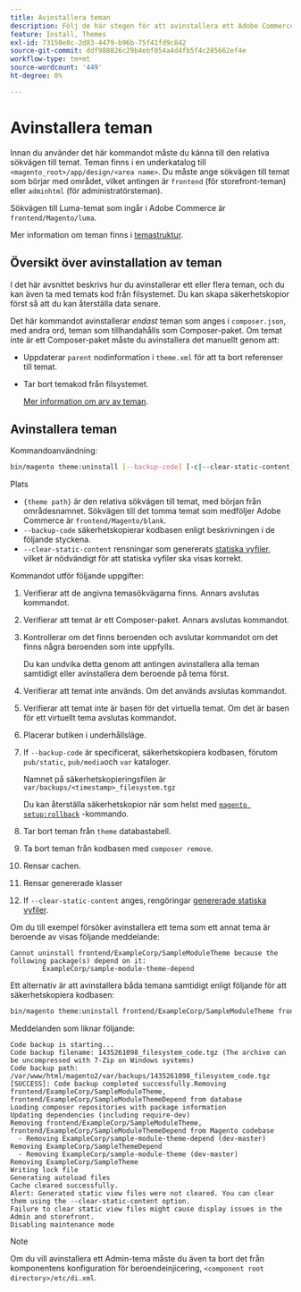 ```yaml
---
title: Avinstallera teman
description: Följ de här stegen för att avinstallera ett Adobe Commerce-tema.
feature: Install, Themes
exl-id: 73150e8c-2d83-4479-b96b-75f41fd9c842
source-git-commit: ddf988826c29b4ebf054a4d4fb5f4c285662ef4e
workflow-type: tm+mt
source-wordcount: '449'
ht-degree: 0%

---
```


# Avinstallera teman

Innan du använder det här kommandot måste du känna till den relativa sökvägen till temat. Teman finns i en underkatalog till `<magento_root>/app/design/<area name>`. Du måste ange sökvägen till temat som börjar med området, vilket antingen är `frontend` (för storefront-teman) eller `adminhtml` (för administratörsteman).

Sökvägen till Luma-temat som ingår i Adobe Commerce är `frontend/Magento/luma`.

Mer information om teman finns i [temastruktur](https://developer.adobe.com/commerce/frontend-core/guide/themes/structure/).

## Översikt över avinstallation av teman

I det här avsnittet beskrivs hur du avinstallerar ett eller flera teman, och du kan även ta med temats kod från filsystemet. Du kan skapa säkerhetskopior först så att du kan återställa data senare.

Det här kommandot avinstallerar *endast* teman som anges i `composer.json`, med andra ord, teman som tillhandahålls som Composer-paket. Om temat inte är ett Composer-paket måste du avinstallera det manuellt genom att:

* Uppdaterar `parent` nodinformation i `theme.xml` för att ta bort referenser till temat.
* Tar bort temakod från filsystemet.

  [Mer information om arv av teman](https://developer.adobe.com/commerce/frontend-core/guide/themes/inheritance/).

## Avinstallera teman

Kommandoanvändning:

```bash
bin/magento theme:uninstall [--backup-code] [-c|--clear-static-content] {theme path} ... {theme path}
```

Plats

* `{theme path}` är den relativa sökvägen till temat, med början från områdesnamnet. Sökvägen till det tomma temat som medföljer Adobe Commerce är `frontend/Magento/blank`.
* `--backup-code` säkerhetskopierar kodbasen enligt beskrivningen i de följande styckena.
* `--clear-static-content` rensningar som genererats [statiska vyfiler](../../configuration/cli/static-view-file-deployment.md), vilket är nödvändigt för att statiska vyfiler ska visas korrekt.

Kommandot utför följande uppgifter:

1. Verifierar att de angivna temasökvägarna finns. Annars avslutas kommandot.
1. Verifierar att temat är ett Composer-paket. Annars avslutas kommandot.
1. Kontrollerar om det finns beroenden och avslutar kommandot om det finns några beroenden som inte uppfylls.

   Du kan undvika detta genom att antingen avinstallera alla teman samtidigt eller avinstallera dem beroende på tema först.

1. Verifierar att temat inte används. Om det används avslutas kommandot.
1. Verifierar att temat inte är basen för det virtuella temat. Om det är basen för ett virtuellt tema avslutas kommandot.
1. Placerar butiken i underhållsläge.
1. If `--backup-code` är specificerat, säkerhetskopiera kodbasen, förutom `pub/static`, `pub/media`och `var` kataloger.

   Namnet på säkerhetskopieringsfilen är `var/backups/<timestamp>_filesystem.tgz`

   Du kan återställa säkerhetskopior när som helst med [`magento setup:rollback`](uninstall-modules.md#roll-back-the-file-system-database-or-media-files) -kommando.

1. Tar bort teman från `theme` databastabell.
1. Ta bort teman från kodbasen med `composer remove`.
1. Rensar cachen.
1. Rensar genererade klasser
1. If `--clear-static-content` anges, rengöringar [genererade statiska vyfiler](../../configuration/cli/static-view-file-deployment.md).

Om du till exempel försöker avinstallera ett tema som ett annat tema är beroende av visas följande meddelande:

```terminal
Cannot uninstall frontend/ExampleCorp/SampleModuleTheme because the following package(s) depend on it:
        ExampleCorp/sample-module-theme-depend
```

Ett alternativ är att avinstallera båda temana samtidigt enligt följande för att säkerhetskopiera kodbasen:

```bash
bin/magento theme:uninstall frontend/ExampleCorp/SampleModuleTheme frontend/ExampleCorp/SampleModuleThemeDepend --backup-code
```

Meddelanden som liknar följande:

```terminal
Code backup is starting...
Code backup filename: 1435261098_filesystem_code.tgz (The archive can be uncompressed with 7-Zip on Windows systems)
Code backup path: /var/www/html/magento2/var/backups/1435261098_filesystem_code.tgz
[SUCCESS]: Code backup completed successfully.Removing frontend/ExampleCorp/SampleModuleTheme, frontend/ExampleCorp/SampleModuleThemeDepend from database
Loading composer repositories with package information
Updating dependencies (including require-dev)
Removing frontend/ExampleCorp/SampleModuleTheme, frontend/ExampleCorp/SampleModuleThemeDepend from Magento codebase
  - Removing ExampleCorp/sample-module-theme-depend (dev-master)
Removing ExampleCorp/SampleThemeDepend
  - Removing ExampleCorp/sample-module-theme (dev-master)
Removing ExampleCorp/SampleTheme
Writing lock file
Generating autoload files
Cache cleared successfully.
Alert: Generated static view files were not cleared. You can clear them using the --clear-static-content option.
Failure to clear static view files might cause display issues in the Admin and storefront.
Disabling maintenance mode
```

>[!NOTE]
>
>Om du vill avinstallera ett Admin-tema måste du även ta bort det från komponentens konfiguration för beroendeinjicering, `<component root directory>/etc/di.xml`.
